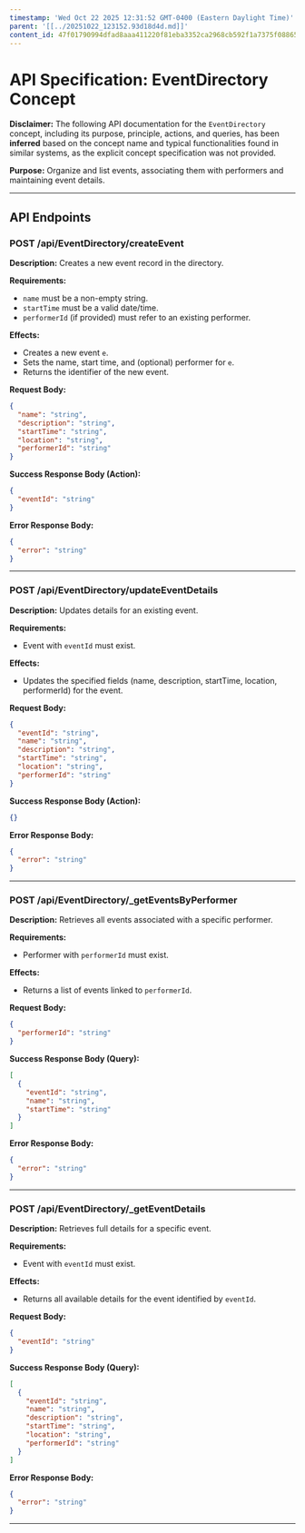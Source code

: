 ```yaml
---
timestamp: 'Wed Oct 22 2025 12:31:52 GMT-0400 (Eastern Daylight Time)'
parent: '[[../20251022_123152.93d18d4d.md]]'
content_id: 47f01790994dfad8aaa411220f81eba3352ca2968cb592f1a7375f0886565a1e
---
```


# API Specification: EventDirectory Concept

**Disclaimer:** The following API documentation for the `EventDirectory` concept, including its purpose, principle, actions, and queries, has been **inferred** based on the concept name and typical functionalities found in similar systems, as the explicit concept specification was not provided.

**Purpose:** Organize and list events, associating them with performers and maintaining event details.

***

## API Endpoints

### POST /api/EventDirectory/createEvent

**Description:** Creates a new event record in the directory.

**Requirements:**

* `name` must be a non-empty string.
* `startTime` must be a valid date/time.
* `performerId` (if provided) must refer to an existing performer.

**Effects:**

* Creates a new event `e`.
* Sets the name, start time, and (optional) performer for `e`.
* Returns the identifier of the new event.

**Request Body:**

```json
{
  "name": "string",
  "description": "string",
  "startTime": "string",
  "location": "string",
  "performerId": "string"
}
```

**Success Response Body (Action):**

```json
{
  "eventId": "string"
}
```

**Error Response Body:**

```json
{
  "error": "string"
}
```

***

### POST /api/EventDirectory/updateEventDetails

**Description:** Updates details for an existing event.

**Requirements:**

* Event with `eventId` must exist.

**Effects:**

* Updates the specified fields (name, description, startTime, location, performerId) for the event.

**Request Body:**

```json
{
  "eventId": "string",
  "name": "string",
  "description": "string",
  "startTime": "string",
  "location": "string",
  "performerId": "string"
}
```

**Success Response Body (Action):**

```json
{}
```

**Error Response Body:**

```json
{
  "error": "string"
}
```

***

### POST /api/EventDirectory/\_getEventsByPerformer

**Description:** Retrieves all events associated with a specific performer.

**Requirements:**

* Performer with `performerId` must exist.

**Effects:**

* Returns a list of events linked to `performerId`.

**Request Body:**

```json
{
  "performerId": "string"
}
```

**Success Response Body (Query):**

```json
[
  {
    "eventId": "string",
    "name": "string",
    "startTime": "string"
  }
]
```

**Error Response Body:**

```json
{
  "error": "string"
}
```

***

### POST /api/EventDirectory/\_getEventDetails

**Description:** Retrieves full details for a specific event.

**Requirements:**

* Event with `eventId` must exist.

**Effects:**

* Returns all available details for the event identified by `eventId`.

**Request Body:**

```json
{
  "eventId": "string"
}
```

**Success Response Body (Query):**

```json
[
  {
    "eventId": "string",
    "name": "string",
    "description": "string",
    "startTime": "string",
    "location": "string",
    "performerId": "string"
  }
]
```

**Error Response Body:**

```json
{
  "error": "string"
}
```

***

